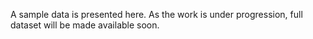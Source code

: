 A sample data is presented here. As the work is under progression, full dataset will be made available soon.
